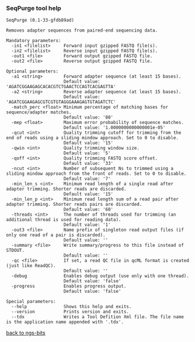 ### SeqPurge tool help
	SeqPurge (0.1-33-gfdb89ad)
	
	Removes adapter sequences from paired-end sequencing data.
	
	Mandatory parameters:
	  -in1 <filelist>     Forward input gzipped FASTQ file(s).
	  -in2 <filelist>     Reverse input gzipped FASTQ file(s).
	  -out1 <file>        Forward output gzipped FASTQ file.
	  -out2 <file>        Reverse output gzipped FASTQ file.
	
	Optional parameters:
	  -a1 <string>        Forward adapter sequence (at least 15 bases).
	                      Default value: 'AGATCGGAAGAGCACACGTCTGAACTCCAGTCACGAGTTA'
	  -a2 <string>        Reverse adapter sequence (at least 15 bases).
	                      Default value: 'AGATCGGAAGAGCGTCGTGTAGGGAAAGAGTGTAGATCTC'
	  -match_perc <float> Minimum percentage of matching bases for sequence/adapter matches.
	                      Default value: '80'
	  -mep <float>        Maximum error probability of sequence matches.
	                      Default value: '1.0000000000000001e-05'
	  -qcut <int>         Quality trimming cutoff for trimming from the end of reads using a sliding mindow approach. Set to 0 to disable.
	                      Default value: '15'
	  -qwin <int>         Quality trimming window size.
	                      Default value: '5'
	  -qoff <int>         Quality trimming FASTQ score offset.
	                      Default value: '33'
	  -ncut <int>         Number of subsequent Ns to trimmed using a sliding mindow approach from the front of reads. Set to 0 to disable.
	                      Default value: '7'
	  -min_len_s <int>    Minimum read length of a single read after adapter trimming. Shorter reads are discarded.
	                      Default value: '15'
	  -min_len_p <int>    Minimum read length sum of a read pair after adapter trimming. Shorter reads pairs are discarded.
	                      Default value: '60'
	  -threads <int>      The number of threads used for trimming (an additional thread is used for reading data).
	                      Default value: '1'
	  -out3 <file>        Name prefix of singleton read output files (if only one read of a pair is discarded).
	                      Default value: ''
	  -summary <file>     Write summary/progress to this file instead of STDOUT.
	                      Default value: ''
	  -qc <file>          If set, a read QC file in qcML format is created (just like ReadQC).
	                      Default value: ''
	  -debug              Enables debug output (use only with one thread).
	                      Default value: 'false'
	  -progress           Enables progress output.
	                      Default value: 'false'
	
	Special parameters:
	  --help              Shows this help and exits.
	  --version           Prints version and exits.
	  --tdx               Writes a Tool Defition Xml file. The file name is the application name appended with '.tdx'.
	
[back to ngs-bits]("https://github.com/marc-sturm/ngs-bits")